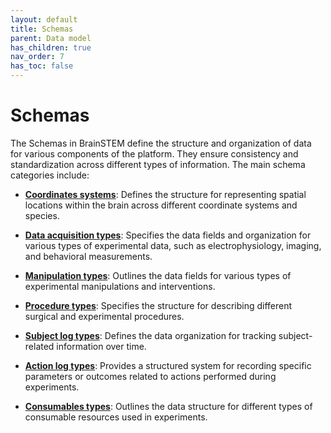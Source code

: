 ```yaml
---
layout: default
title: Schemas
parent: Data model
has_children: true
nav_order: 7
has_toc: false
---
```


# Schemas

The Schemas in BrainSTEM define the structure and organization of data for various components of the platform. They ensure consistency and standardization across different types of information. The main schema categories include:

- [**Coordinates systems**]({{site.baseurl}}/datamodel/schemas/coordinates): Defines the structure for representing spatial locations within the brain across different coordinate systems and species.

- [**Data acquisition types**]({{site.baseurl}}/datamodel/schemas/experiment_data): Specifies the data fields and organization for various types of experimental data, such as electrophysiology, imaging, and behavioral measurements.

- [**Manipulation types**]({{site.baseurl}}/datamodel/schemas/manipulation): Outlines the data fields for various types of experimental manipulations and interventions.

- [**Procedure types**]({{site.baseurl}}/datamodel/schemas/procedures): Specifies the structure for describing different surgical and experimental procedures.

- [**Subject log types**]({{site.baseurl}}/datamodel/schemas/subject_logs): Defines the data organization for tracking subject-related information over time.

- [**Action log types**]({{site.baseurl}}/datamodel/schemas/action_logs): Provides a structured system for recording specific parameters or outcomes related to actions performed during experiments.

- [**Consumables types**]({{site.baseurl}}/datamodel/schemas/consumables): Outlines the data structure for different types of consumable resources used in experiments.